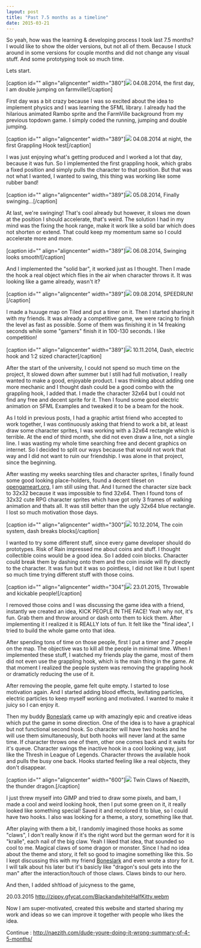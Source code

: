 ```yaml
---
layout: post
title: "Past 7.5 months as a timeline"
date: 2015-03-21
---
```


So yeah, how was the learning & developing process I took last 7.5 months? I would like to show the older versions, but not all of them. Because I stuck around in some versions for couple months and did not change any visual stuff. And some prototyping took so much time. 

Lets start. 

\[caption id="" align="aligncenter" width="380"\]![](http://s6.postimg.org/phz7d1dep/y_JHOWc_J.gif) 04.08.2014, the first day, I am double jumping on farmville!\[/caption\] 

First day was a bit crazy because I was so excited about the idea to implement physics and I was learning the SFML library. I already had the hilarious animated Rambo sprite and the FarmVille background from my previous topdown game. I simply coded the running, jumping and double jumping.

\[caption id="" align="aligncenter" width="389"\]![](http://s6.postimg.org/m7aud5nhd/oqw_IEYc.gif) 04.08.2014 at night, the first Grappling Hook test\[/caption\] 

I was just enjoying what's getting produced and I worked a lot that day, because it was fun. So I implemented the first grappling hook, which grabs a fixed position and simply pulls the character to that position. But that was not what I wanted, I wanted to swing, this thing was working like some rubber band!  

\[caption id="" align="aligncenter" width="389"\]![](http://s6.postimg.org/fw5mwqm8x/a_RRn2s_M.gif) 05.08.2014, Finally swinging...\[/caption\] 

At last, we're swinging! That's cool already but however, it slows me down at the position I should accelerate, that's weird. The solution I had in my mind was the fixing the hook range, make it work like a solid bar which does not shorten or extend. That could keep my momentum same so I could accelerate more and more. 

\[caption id="" align="aligncenter" width="389"\]![](http://s6.postimg.org/ddjxw20ip/t_LPXy_Bh.gif) 06.08.2014, Swinging looks smooth!\[/caption\] 

And I implemented the "solid bar", it worked just as I thought. Then I made the hook a real object which flies in the air when character throws it. It was looking like a game already, wasn't it? 

\[caption id="" align="aligncenter" width="389"\]![](http://s6.postimg.org/w0wn3pezj/glx_Wh3_B.gif) 09.08.2014, SPEEDRUN!\[/caption\] 

I made a huuuge map on Tiled and put a timer on it. Then I started sharing it with my friends. It was already a competitive game, we were racing to finish the level as fast as possible. Some of them was finishing it in 14 freaking seconds while some "gamers" finish it in 100-130 seconds. I like competition! 

\[caption id="" align="aligncenter" width="389"\]![](http://s6.postimg.org/6gucx9tlt/Yk_Isbh_Q.gif) 10.11.2014, Dash, electric hook and 1:2 sized character\[/caption\] 

After the start of the university, I could not spend so much time on the project, It slowed down after summer but I still had full motivation, I really wanted to make a good, enjoyable product. I was thinking about adding one more mechanic and I thought dash could be a good combo with the grappling hook, I added that. I made the character 32x64 but I could not find any free and decent sprite for it. Then I found some good electric animation on SFML Examples and tweaked it to be a beam for the hook. 

As I told in previous posts, I had a graphic artist friend who accepted to work together, I was continuously asking that friend to work a bit, at least draw some character sprites, I was working with a 32x64 rectangle which is terrible. At the end of third month, she did not even draw a line, not a single line. I was wasting my whole time searching free and decent graphics on internet. So I decided to split our ways because that would not work that way and I did not want to ruin our friendship. I was alone in that project, since the beginning. 

After wasting my weeks searching tiles and character sprites, I finally found some good looking place-holders, found a decent tileset on [opengameart.org](http://www.opengameart.org), I am still using that. And I turned the character size back to 32x32 because it was impossible to find 32x64. Then I found tons of 32x32 cute RPG character sprites which have got only 3 frames of walking animation and thats all. It was still better than the ugly 32x64 blue rectangle. I lost so much motivation those days. 

\[caption id="" align="aligncenter" width="300"\]![](http://s6.postimg.org/3lh9qeplt/y_X0lv2_L.gif) 10.12.2014, The coin system, dash breaks blocks\[/caption\] 

I wanted to try some different stuff, since every game developer should do prototypes. Risk of Rain impressed me about coins and stuff. I thought collectible coins would be a good idea. So I added coin blocks. Character could break them by dashing onto them and the coin inside will fly directly to the character. It was fun but it was so pointless, I did not like it but I spent so much time trying different stuff with those coins. 

\[caption id="" align="aligncenter" width="304"\]![](http://s6.postimg.org/9xwf08so1/d8aizv_X.gif) 23.01.2015, Throwable and kickable people!\[/caption\] 

I removed those coins and I was discussing the game idea with a friend, instantly we created an idea, KICK PEOPLE IN THE FACE! Yeah why not, it's fun. Grab them and throw around or dash onto them to kick them. After implementing it I realized it is REALLY lots of fun. It felt like the "final idea", I tried to build the whole game onto that idea. 

After spending tons of time on those people, first I put a timer and 7 people on the map. The objective was to kill all the people in minimal time. When I implemented these stuff, I watched my friends play the game, most of them did not even use the grappling hook, which is the main thing in the game. At that moment I realized the people system was removing the grappling hook or dramaticly reducing the use of it. 

After removing the people, game felt quite empty. I started to lose motivation again. And I started adding blood effects, levitating particles, electric particles to keep myself working and motivated. I wanted to make it juicy so I can enjoy it. 

Then my buddy [Boneslark](http://steamcommunity.com/id/Boneslark/) came up with amazingly epic and creative ideas which put the game in some direction. One of the idea is to have a graphical but not functional second hook. So character will have two hooks and he will use them simultaneously, but both hooks will never land at the same time. If character throws one of them, other one comes back and it waits for it's queue. Character swings the inactive hook in a cool looking way, just like the Thresh in League of Legends. Character throws the available hook and pulls the busy one back. Hooks started feeling like a real objects, they don't disappear. 

\[caption id="" align="aligncenter" width="600"\]![](http://s6.postimg.org/tkutpuwwx/f1_RFrh_Z.png) Twin Claws of Naezith, the thunder dragon.\[/caption\] 

I just threw myself into GIMP and tried to draw some pixels, and bam, I made a cool and weird looking hook, then I put some green on it, it really looked like something special! Saved it and recolored it to blue, so I could have two hooks. I also was looking for a theme, a story, something like that. 

After playing with them a bit, I randomly imagined those hooks as some "claws", I don't really know if it's the right word but the german word for it is "kralle", each nail of the big claw. Yeah I liked that idea, that sounded so cool to me. Magical claws of some dragon or monster. Since I had no idea about the theme and story, it felt so good to imagine something like this. So I kept discussing this with my friend [Boneslark](http://steamcommunity.com/id/Boneslark/) and even wrote a story for it. I will talk about his later but it's basicly like "dragon's soul gets into the man" after the interaction/touch of those claws. Claws binds to our hero. 

And then, I added sh!tload of juicyness to the game, 

20.03.2015 http://zippy.gfycat.com/BlackandwhiteHalfKitty.webm 

Now I am super-motivated, created this website and started sharing my work and ideas so we can improve it together with people who likes the idea. 

Continue : http://naezith.com/dude-youre-doing-it-wrong-summary-of-4-5-months/
